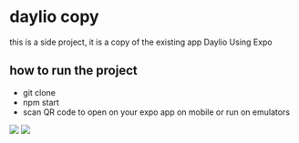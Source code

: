 # daylio copy
this is a side project, it is a copy of the existing app Daylio 
Using Expo
## how to run the project
- git clone
- npm start
- scan QR code to open on your expo app on mobile or run on emulators


![](https://media.giphy.com/media/zfTw4lGbYfEEQcOMJJ/giphy.gif)
![](https://media.giphy.com/media/gpIpKN2e1HnUAEqanJ/giphy.gif)

